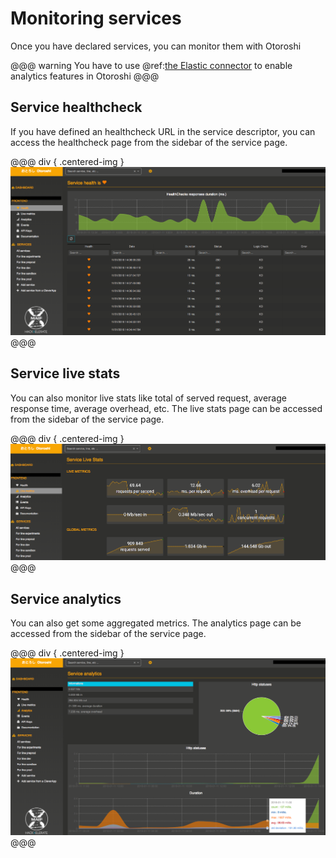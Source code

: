 # Monitoring services

Once you have declared services, you can monitor them with Otoroshi

@@@ warning
You have to use @ref:[the Elastic connector](../connectors/elastic.md) to enable analytics features in Otoroshi
@@@

## Service healthcheck

If you have defined an healthcheck URL in the service descriptor, you can access the healthcheck page from the sidebar of the service page.

@@@ div { .centered-img }
<img src="../img/service-healthcheck.png" />
@@@

## Service live stats

You can also monitor live stats like total of served request, average response time, average overhead, etc. The live stats page can be accessed from the sidebar of the service page.

@@@ div { .centered-img }
<img src="../img/service-live-stats.png" />
@@@

## Service analytics

You can also get some aggregated metrics. The analytics page can be accessed from the sidebar of the service page.

@@@ div { .centered-img }
<img src="../img/service-analytics.png" />
@@@